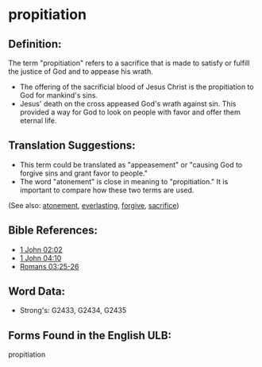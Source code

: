 # propitiation

## Definition:

The term "propitiation" refers to a sacrifice that is made to satisfy or fulfill the justice of God and to appease his wrath.

* The offering of the sacrificial blood of Jesus Christ is the propitiation to God for mankind's sins.
* Jesus' death on the cross appeased God's wrath against sin. This provided a way for God to look on people with favor and offer them eternal life.

## Translation Suggestions:

* This term could be translated as "appeasement" or "causing God to forgive sins and grant favor to people."
* The word "atonement" is close in meaning to "propitiation." It is important to compare how these two terms are used.

(See also: [atonement](../kt/atonement.md), [everlasting](../kt/eternity.md), [forgive](../kt/forgive.md), [sacrifice](../other/sacrifice.md))

## Bible References:

* [1 John 02:02](rc://en/tn/help/1jn/02/02)
* [1 John 04:10](rc://en/tn/help/1jn/04/10)
* [Romans 03:25-26](rc://en/tn/help/rom/03/25)

## Word Data:

* Strong's: G2433, G2434, G2435

## Forms Found in the English ULB:

propitiation
